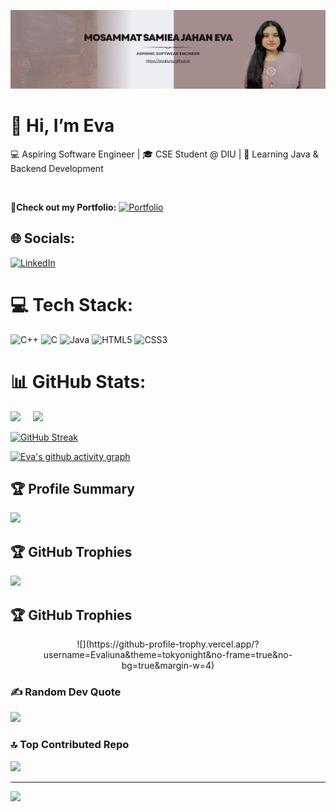 ![Eva's Banner](./assets/banner.png)

# 👋 Hi, I’m Eva
💻 Aspiring Software Engineer | 🎓 CSE Student @ DIU | 🚀 Learning Java & Backend Development  

<br>

👤**Check out my Portfolio:** [![Portfolio](https://img.shields.io/badge/Portfolio-Evaliuna-blue?style=for-the-badge&logo=github)](https://evaliuna.github.io) 

## 🌐 Socials:
[![LinkedIn](https://img.shields.io/badge/LinkedIn-0077B5?style=for-the-badge&logo=linkedin&logoColor=white)](https://www.linkedin.com/in/samiea-jahan-eva-383678274/)


# 💻 Tech Stack:
![C++](https://img.shields.io/badge/c++-%2300599C.svg?style=for-the-badge&logo=c%2B%2B&logoColor=white) ![C](https://img.shields.io/badge/c-%2300599C.svg?style=for-the-badge&logo=c&logoColor=white) ![Java](https://img.shields.io/badge/java-%23ED8B00.svg?style=for-the-badge&logo=openjdk&logoColor=white) ![HTML5](https://img.shields.io/badge/html5-%23E34F26.svg?style=for-the-badge&logo=html5&logoColor=white) ![CSS3](https://img.shields.io/badge/css3-%231572B6.svg?style=for-the-badge&logo=css3&logoColor=white)
# 📊 GitHub Stats:

  <img src="https://github-readme-stats.vercel.app/api?username=Evaliuna&show_icons=true&theme=tokyonight&rank_icon=github" height="180"/>&nbsp;&nbsp;&nbsp;&nbsp;
  <img src="https://github-readme-stats.vercel.app/api/top-langs/?username=Evaliuna&layout=compact&theme=tokyonight" height="180"/>


[![GitHub Streak](https://github-readme-streak-stats-eight.vercel.app?user=Evaliuna&theme=tokyonight)](https://git.io/streak-stats)

[![Eva's github activity graph](https://github-readme-activity-graph.vercel.app/graph?username=Evaliuna&theme=tokyo-night&height180)](https://github.com/ashutosh00710/github-readme-activity-graph)




## 🏆 Profile Summary
[![](https://github-profile-summary-cards.vercel.app/api/cards/profile-details?username=Evaliuna&theme=tokyonight)](https://github.com/vn7n24fzkq/github-profile-summary-cards)



## 🏆 GitHub Trophies
![](https://github-profile-trophy.vercel.app/?username=Evaliuna&theme=radical&no-frame=false&no-bg=true&margin-w=4)

## 🏆 GitHub Trophies
<p align="center">
  ![](https://github-profile-trophy.vercel.app/?username=Evaliuna&theme=tokyonight&no-frame=true&no-bg=true&margin-w=4)
</p>


### ✍️ Random Dev Quote
![](https://quotes-github-readme.vercel.app/api?type=horizontal&theme=gruvbox)

### 🔝 Top Contributed Repo
![](https://github-contributor-stats.vercel.app/api?username=Evaliuna&limit=5&theme=neon&combine_all_yearly_contributions=true)

---
[![](https://visitcount.itsvg.in/api?id=Evaliuna&icon=4&color=0)](https://visitcount.itsvg.in)
